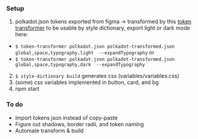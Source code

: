 ### Setup
1. polkadot.json tokens exported from figma -> transformed by this [token transformer](https://github.com/six7/figma-tokens/tree/main/token-transformer) to be usable by style dictionary, export light or dark mode here: 
- `$ token-transformer polkadot.json polkadot-transformed.json global,space,typography,light  --expandTypography`
or
- `$ token-transformer polkadot.json polkadot-transformed.json global,space,typography,dark  --expandTypography`
2. `$ style-dictionary build` generates css (variables/variables.css)
3. (some) css variables implemented in button, card, and bg
4. npm start

### To do
- Import tokens json instead of copy-paste
- Figure out shadows, border radii, and token naming
- Automate transform & build
